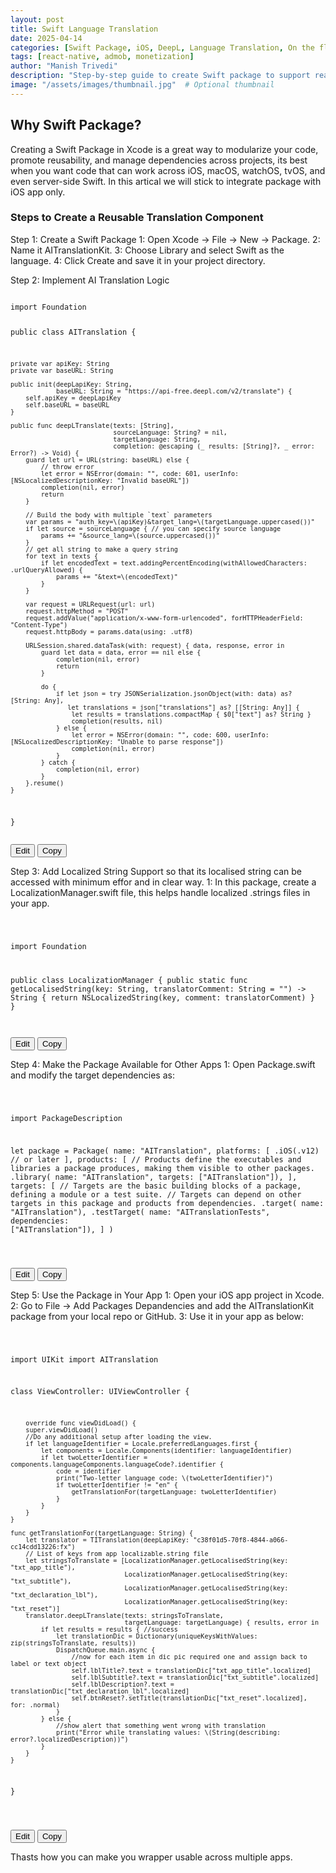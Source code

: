 ```yaml
---
layout: post
title: Swift Language Translation
date: 2025-04-14
categories: [Swift Package, iOS, DeepL, Language Translation, On the fly multilanguage support, internationalisation, iOS app localisation]
tags: [react-native, admob, monetization]
author: "Manish Trivedi"
description: "Step-by-step guide to create Swift package to support real-time language translation using the DeepL API."
image: "/assets/images/thumbnail.jpg"  # Optional thumbnail
---
```


## Why Swift Package?
Creating a Swift Package in Xcode is a great way to modularize your code, promote reusability, and manage dependencies across projects, its best when you want code that can work across iOS, macOS, watchOS, tvOS, and even server-side Swift.
    In this artical we will stick to integrate package with iOS app only. 

### Steps to Create a Reusable Translation Component
Step 1: Create a Swift Package
        1: Open Xcode → File → New → Package.
        2: Name it AITranslationKit.
        3: Choose Library and select Swift as the language.
        4: Click Create and save it in your project directory.

Step 2: Implement AI Translation Logic

<div class="code-container">
<pre><code> 
import Foundation

public class AITranslation {
   
    private var apiKey: String
    private var baseURL: String 
    
    public init(deepLapiKey: String,
                baseURL: String = "https://api-free.deepl.com/v2/translate") {
        self.apiKey = deepLapiKey
        self.baseURL = baseURL
    }

    public func deepLTranslate(texts: [String],
                               sourceLanguage: String? = nil,
                               targetLanguage: String,
                               completion: @escaping (_ results: [String]?, _ error: Error?) -> Void) {
        guard let url = URL(string: baseURL) else {
            // throw error
            let error = NSError(domain: "", code: 601, userInfo: [NSLocalizedDescriptionKey: "Invalid baseURL"])
            completion(nil, error)
            return
        }
        
        // Build the body with multiple `text` parameters
        var params = "auth_key=\(apiKey)&target_lang=\(targetLanguage.uppercased())"
        if let source = sourceLanguage { // you can specify source language
            params += "&source_lang=\(source.uppercased())"
        }
        // get all string to make a query string
        for text in texts {
            if let encodedText = text.addingPercentEncoding(withAllowedCharacters: .urlQueryAllowed) {
                params += "&text=\(encodedText)"
            }
        }
        
        var request = URLRequest(url: url)
        request.httpMethod = "POST"
        request.addValue("application/x-www-form-urlencoded", forHTTPHeaderField: "Content-Type")
        request.httpBody = params.data(using: .utf8)
        
        URLSession.shared.dataTask(with: request) { data, response, error in
            guard let data = data, error == nil else {
                completion(nil, error)
                return
            }
            
            do {
                if let json = try JSONSerialization.jsonObject(with: data) as? [String: Any],
                   let translations = json["translations"] as? [[String: Any]] {
                    let results = translations.compactMap { $0["text"] as? String }
                    completion(results, nil)
                } else {
                    let error = NSError(domain: "", code: 600, userInfo: [NSLocalizedDescriptionKey: "Unable to parse response"])
                    completion(nil, error)
                }
            } catch {
                completion(nil, error)
            }
        }.resume()
    }

}
 </code></pre>
<button class="edit-btn">Edit</button>
  <button class="copy-btn">Copy</button>
</div>

Step 3: Add Localized String Support so that its localised string can be accessed with minimum effor and in clear way.
        1: In this package, create a LocalizationManager.swift file, this helps handle localized .strings files in your app.

<div class="code-container">
<pre><code> 

import Foundation

public class LocalizationManager {
    public static func getLocalisedString(key: String, translatorComment: String = "") -> String {
        return NSLocalizedString(key, comment: translatorComment)
    }
}    
 </code></pre>
<button class="edit-btn">Edit</button>
  <button class="copy-btn">Copy</button>
</div>

Step 4: Make the Package Available for Other Apps
        1: Open Package.swift and modify the target dependencies as:
        
<div class="code-container">
<pre><code>

import PackageDescription

let package = Package(
    name: "AITranslation",
    platforms: [
        .iOS(.v12) // or later
    ],
    products: [
        // Products define the executables and libraries a package produces, making them visible to other packages.
        .library(
            name: "AITranslation",
            targets: ["AITranslation"]),
    ],
    targets: [
        // Targets are the basic building blocks of a package, defining a module or a test suite.
        // Targets can depend on other targets in this package and products from dependencies.
        .target(
            name: "AITranslation"),
        .testTarget(
            name: "AITranslationTests",
            dependencies: ["AITranslation"]),
    ]
)

 </code></pre>
<button class="edit-btn">Edit</button>
  <button class="copy-btn">Copy</button>
</div>

Step 5: Use the Package in Your App
        1: Open your iOS app project in Xcode.
        2: Go to File → Add Packages Depandencies and add the AITranslationKit package from your local repo or GitHub.
        3: Use it in your app as below:
 
 <div class="code-container">
<pre><code>
       
import UIKit
import AITranslation


class ViewController: UIViewController {

        override func viewDidLoad() {
        super.viewDidLoad()
        //Do any additional setup after loading the view.
        if let languageIdentifier = Locale.preferredLanguages.first {
            let components = Locale.Components(identifier: languageIdentifier)
            if let twoLetterIdentifier = components.languageComponents.languageCode?.identifier {
                code = identifier
                print("Two-letter language code: \(twoLetterIdentifier)")
                if twoLetterIdentifier != "en" {
                    getTranslationFor(targetLanguage: twoLetterIdentifier)
                }
            }
        }
    }
    
    func getTranslationFor(targetLanguage: String) {
        let translator = TITranslation(deepLapiKey: "c38f01d5-70f8-4844-a066-cc14cdd13226:fx")
        // List of keys from app localizable.string file
        let stringsToTranslate = [LocalizationManager.getLocalisedString(key: "txt_app_title"),
                                  LocalizationManager.getLocalisedString(key: "txt_subtitle"),
                                  LocalizationManager.getLocalisedString(key: "txt_declaration_lbl"),
                                  LocalizationManager.getLocalisedString(key: "txt_reset")]
        translator.deepLTranslate(texts: stringsToTranslate,
                                  targetLanguage: targetLanguage) { results, error in
            if let results = results { //success
                let translationDic = Dictionary(uniqueKeysWithValues: zip(stringsToTranslate, results))
                DispatchQueue.main.async {
                    //now for each item in dic pic required one and assign back to label or text object
                    self.lblTitle?.text = translationDic["txt_app_title".localized]
                    self.lblSubtitle?.text = translationDic["txt_subtitle".localized]
                    self.lblDescription?.text = translationDic["txt_declaration_lbl".localized]
                    self.btnReset?.setTitle(translationDic["txt_reset".localized], for: .normal)
                }
            } else {
                //show alert that something went wrong with translation
                print("Error while translating values: \(String(describing: error?.localizedDescription))")
            }
        }
    }
}
        
 </code></pre>
<button class="edit-btn">Edit</button>
  <button class="copy-btn">Copy</button>
</div>


Thasts how you can make you wrapper usable across multiple apps.


